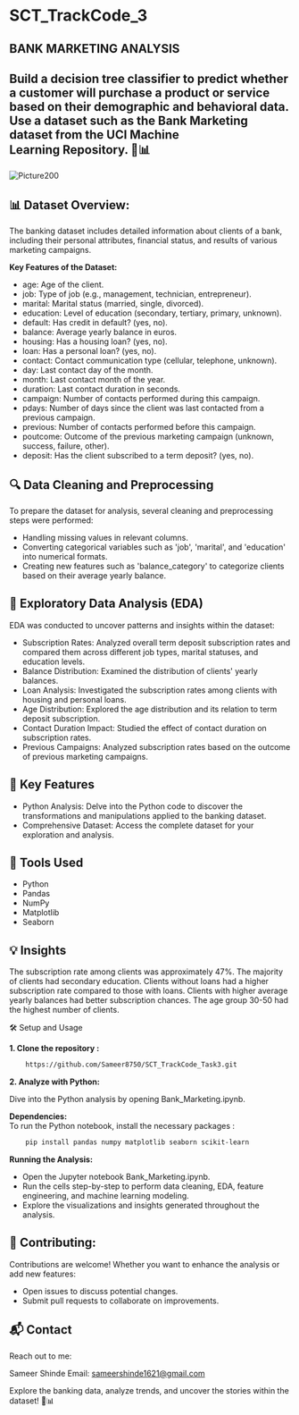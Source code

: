 # SCT_TrackCode_3

## BANK MARKETING ANALYSIS

## Build a decision tree classifier to predict whether a customer will purchase a product or service based on their demographic and behavioral data. Use a dataset such as the Bank Marketing dataset from the UCI Machine Learning Repository. 🏦📊

![Picture200](https://github.com/user-attachments/assets/64be1518-38ba-4015-8e1a-75515cf0fdf6)


## 📊 Dataset Overview:
The banking dataset includes detailed information about clients of a bank, including their personal attributes, financial status, and results of various marketing campaigns.

**Key Features of the Dataset:**
- age: Age of the client.
- job: Type of job (e.g., management, technician, entrepreneur).
- marital: Marital status (married, single, divorced).
- education: Level of education (secondary, tertiary, primary, unknown).
- default: Has credit in default? (yes, no).
- balance: Average yearly balance in euros.
- housing: Has a housing loan? (yes, no).
- loan: Has a personal loan? (yes, no).
- contact: Contact communication type (cellular, telephone, unknown).
- day: Last contact day of the month.
- month: Last contact month of the year.
- duration: Last contact duration in seconds.
- campaign: Number of contacts performed during this campaign.
- pdays: Number of days since the client was last contacted from a previous campaign.
- previous: Number of contacts performed before this campaign.
- poutcome: Outcome of the previous marketing campaign (unknown, success, failure, other).
- deposit: Has the client subscribed to a term deposit? (yes, no).

## 🔍 Data Cleaning and Preprocessing
To prepare the dataset for analysis, several cleaning and preprocessing steps were performed:

- Handling missing values in relevant columns.
- Converting categorical variables such as 'job', 'marital', and 'education' into numerical formats.
- Creating new features such as 'balance_category' to categorize clients based on their average yearly balance.

## 🧪 Exploratory Data Analysis (EDA)

EDA was conducted to uncover patterns and insights within the dataset:

- Subscription Rates: Analyzed overall term deposit subscription rates and compared them across different job types, marital statuses, and education levels.
- Balance Distribution: Examined the distribution of clients' yearly balances.
- Loan Analysis: Investigated the subscription rates among clients with housing and personal loans.
- Age Distribution: Explored the age distribution and its relation to term deposit subscription.
- Contact Duration Impact: Studied the effect of contact duration on subscription rates.
- Previous Campaigns: Analyzed subscription rates based on the outcome of previous marketing campaigns.

## 🚀 Key Features

- Python Analysis: Delve into the Python code to discover the transformations and manipulations applied to the banking dataset.
- Comprehensive Dataset: Access the complete dataset for your exploration and analysis.

## 🧰 Tools Used

- Python
- Pandas
- NumPy
- Matplotlib
- Seaborn

## 💡 Insights

The subscription rate among clients was approximately 47%.
The majority of clients had secondary education.
Clients without loans had a higher subscription rate compared to those with loans.
Clients with higher average yearly balances had better subscription chances.
The age group 30-50 had the highest number of clients.

🛠️ Setup and Usage
<br>

**1. Clone the repository :**
<br>
```bash
    https://github.com/Sameer8750/SCT_TrackCode_Task3.git
```

**2. Analyze with Python:** 

Dive into the Python analysis by opening Bank_Marketing.ipynb.

**Dependencies:**
<br>
To run the Python notebook, install the necessary packages :
```bash
    pip install pandas numpy matplotlib seaborn scikit-learn
```

**Running the Analysis:**

- Open the Jupyter notebook Bank_Marketing.ipynb.
- Run the cells step-by-step to perform data cleaning, EDA, feature engineering, and machine learning modeling.
- Explore the visualizations and insights generated throughout the analysis.

## 🤝 Contributing:

Contributions are welcome! Whether you want to enhance the analysis or add new features:

- Open issues to discuss potential changes.
- Submit pull requests to collaborate on improvements.

## 📬 Contact

Reach out to me:

Sameer Shinde
Email: sameershinde1621@gmail.com

Explore the banking data, analyze trends, and uncover the stories within the dataset! 🏦📊






